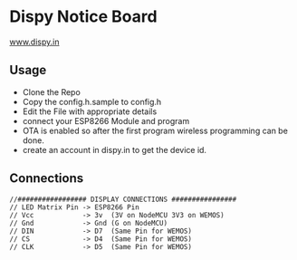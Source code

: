 # Dispy Notice Board

www.dispy.in

## Usage

- Clone the Repo
- Copy the config.h.sample to config.h
- Edit the File with appropriate details
- connect your ESP8266 Module and program
- OTA is enabled so after the first program wireless programming can be done.
- create an account in dispy.in to get the device id.

## Connections
```
//################# DISPLAY CONNECTIONS ################
// LED Matrix Pin -> ESP8266 Pin
// Vcc            -> 3v  (3V on NodeMCU 3V3 on WEMOS)
// Gnd            -> Gnd (G on NodeMCU)
// DIN            -> D7  (Same Pin for WEMOS)
// CS             -> D4  (Same Pin for WEMOS)
// CLK            -> D5  (Same Pin for WEMOS)
```